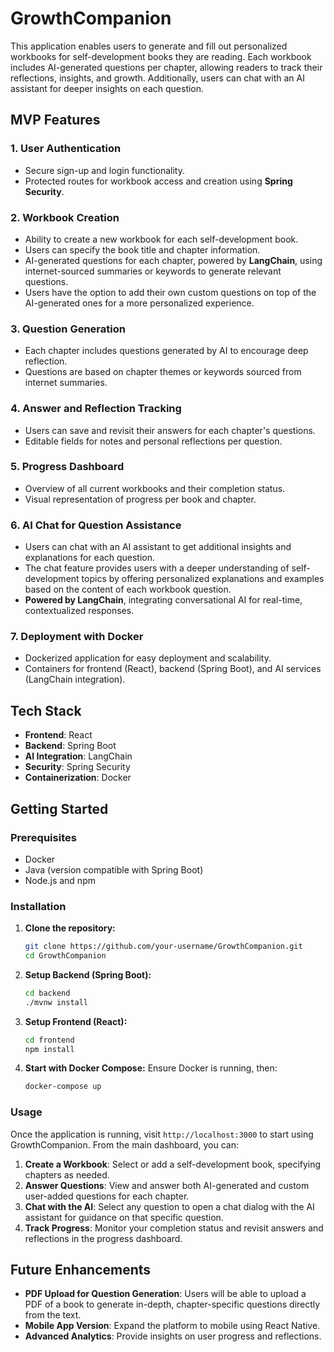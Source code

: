 
# GrowthCompanion

This application enables users to generate and fill out personalized workbooks for self-development books they are reading. Each workbook includes AI-generated questions per chapter, allowing readers to track their reflections, insights, and growth. Additionally, users can chat with an AI assistant for deeper insights on each question.

## MVP Features

### 1. **User Authentication**
   - Secure sign-up and login functionality.
   - Protected routes for workbook access and creation using **Spring Security**.

### 2. **Workbook Creation**
   - Ability to create a new workbook for each self-development book.
   - Users can specify the book title and chapter information.
   - AI-generated questions for each chapter, powered by **LangChain**, using internet-sourced summaries or keywords to generate relevant questions.
   - Users have the option to add their own custom questions on top of the AI-generated ones for a more personalized experience.

### 3. **Question Generation**
   - Each chapter includes questions generated by AI to encourage deep reflection.
   - Questions are based on chapter themes or keywords sourced from internet summaries.

### 4. **Answer and Reflection Tracking**
   - Users can save and revisit their answers for each chapter's questions.
   - Editable fields for notes and personal reflections per question.

### 5. **Progress Dashboard**
   - Overview of all current workbooks and their completion status.
   - Visual representation of progress per book and chapter.

### 6. **AI Chat for Question Assistance**
   - Users can chat with an AI assistant to get additional insights and explanations for each question.
   - The chat feature provides users with a deeper understanding of self-development topics by offering personalized explanations and examples based on the content of each workbook question.
   - **Powered by LangChain**, integrating conversational AI for real-time, contextualized responses.

### 7. **Deployment with Docker**
   - Dockerized application for easy deployment and scalability.
   - Containers for frontend (React), backend (Spring Boot), and AI services (LangChain integration).

## Tech Stack

- **Frontend**: React
- **Backend**: Spring Boot
- **AI Integration**: LangChain
- **Security**: Spring Security
- **Containerization**: Docker

## Getting Started

### Prerequisites
- Docker
- Java (version compatible with Spring Boot)
- Node.js and npm

### Installation

1. **Clone the repository:**
   ```bash
   git clone https://github.com/your-username/GrowthCompanion.git
   cd GrowthCompanion
   ```

2. **Setup Backend (Spring Boot):**
   ```bash
   cd backend
   ./mvnw install
   ```

3. **Setup Frontend (React):**
   ```bash
   cd frontend
   npm install
   ```

4. **Start with Docker Compose:**
   Ensure Docker is running, then:
   ```bash
   docker-compose up
   ```

### Usage

Once the application is running, visit `http://localhost:3000` to start using GrowthCompanion. From the main dashboard, you can:

1. **Create a Workbook**: Select or add a self-development book, specifying chapters as needed.
2. **Answer Questions**: View and answer both AI-generated and custom user-added questions for each chapter.
3. **Chat with the AI**: Select any question to open a chat dialog with the AI assistant for guidance on that specific question.
4. **Track Progress**: Monitor your completion status and revisit answers and reflections in the progress dashboard.

## Future Enhancements

- **PDF Upload for Question Generation**: Users will be able to upload a PDF of a book to generate in-depth, chapter-specific questions directly from the text.
- **Mobile App Version**: Expand the platform to mobile using React Native.
- **Advanced Analytics**: Provide insights on user progress and reflections.

